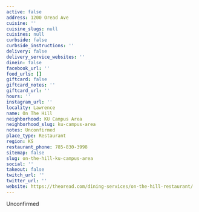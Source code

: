 ```yaml
---
active: false
address: 1200 Oread Ave
cuisine: ''
cuisine_slugs: null
cuisines: null
curbside: false
curbside_instructions: ''
delivery: false
delivery_service_websites: ''
dinein: false
facebook_url: ''
food_urls: []
giftcard: false
giftcard_notes: ''
giftcard_url: ''
hours: ''
instagram_url: ''
locality: Lawrence
name: On The Hill
neighborhood: KU Campus Area
neighborhood_slug: ku-campus-area
notes: Unconfirmed
place_type: Restaurant
region: KS
restaurant_phone: 785-830-3998
sitemap: false
slug: on-the-hill-ku-campus-area
social: ''
takeout: false
twitch_url: ''
twitter_url: ''
website: https://theoread.com/dining-services/on-the-hill-restaurant/
---
```


Unconfirmed